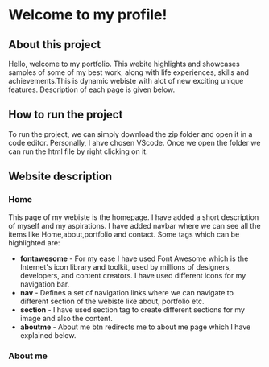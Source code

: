 # Welcome to my profile!
## About this project

Hello, welcome to my portfolio. This webite highlights and showcases samples of some of my best work, along with life experiences, skills and achievements.This is dynamic webiste with alot of new exciting unique features. Description of each page is given below. 

## How to run the project

To run the project, we can simply download the zip folder and open it in a code editor. Personally, I ahve chosen VScode. Once we open the folder we can run the html file by right clicking on it.

## Website description
### Home

This page of my webiste is the homepage. I have added a short description of myself and my aspirations. I have added navbar where we can see all the items like Home,about,portfolio and contact. Some tags which can be highlighted are:

* **fontawesome** -  For my ease I have used Font Awesome which is the Internet's icon library and toolkit, used by millions of designers, developers, and content creators. I have used different icons for my navigation bar.
* **nav** - Defines a set of navigation links where we can navigate to different section of the webiste like about, portfolio etc.
* **section** - I have used section tag to create different sections for my image and also the content.
* **aboutme** - About me btn redirects me to about me page which I have explained below. 

### About me



